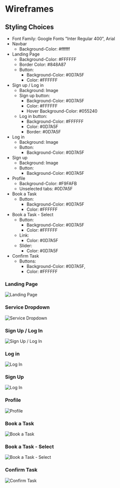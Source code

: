 # Wireframes

## Styling Choices

- Font Family: Google Fonts "Inter Regular 400", Arial
- Navbar
  - Background-Color: #ffffff
- Landing Page
  - Background-Color: #FFFFFF
  - Border Color: #848A87
  - Button:
    - Background-Color: #0D7A5F
    - Color: #FFFFFF
- Sign up / Log in
  - Background: Image
  - Sign up button:
    - Background-Color: #0D7A5F
    - Color: #FFFFFF
    - Hover Background-Color: #055240
  - Log in button:
    - Background-Color: #FFFFFF
    - Color: #0D7A5F
    - Border: #0D7A5F
- Log in
  - Background: Image
  - Button:
    - Background-Color: #0D7A5F
- Sign up
  - Background: Image
  - Button:
    - Background-Color: #0D7A5F
- Profile
  - Background-Color: #F9FAFB
  - Unselected tabs: #0D7A5F
- Book a Task
  - Button:
    - Background-Color: #0D7A5F
    - Color: #FFFFFF
- Book a Task - Select
  - Button:
    - Background-Color: #0D7A5F
    - Color: #FFFFFF
  - Link:
    - Color: #0D7A5F
  - Slider:
    - Color: #0D7A5F
- Confirm Task
  - Buttons:
    - Background-Color: #0D7A5F,
    - Color: #FFFFFF

### Landing Page

![Landing Page](./images/wireframe/landing_page.png)

### Service Dropdown

![Service Dropdown](./images/wireframe/service_dropdown.png)

### Sign Up / Log In

![Sign Up / Log In](./images/wireframe/sign_in_up.png)

### Log in

![Log In](./images/wireframe/login.png)

### Sign Up

![Log In](./images/wireframe/signup.png)

### Profile

![Profile](./images/wireframe/profile.png)

### Book a Task

![Book a Task](./images/wireframe/book_task.png)

### Book a Task - Select

![Book a Task - Select](./images/wireframe/booktask_select.png)

### Confirm Task

![Confirm Task](./images/wireframe/confirm_task.png)
